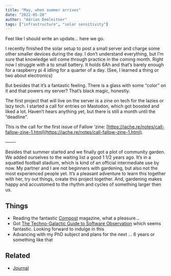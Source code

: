 ```yaml
---
title: "May, when summer arrives"
date: "2022-05-20"
author: "Adrian Demleitner"
tags: ["infrastructure", "solar sensitivity"]
---
```

Feel like I should write an update… here we go. 

I recently finished the solar setup to post a small server and charge some other smaller devices during the day. I don’t understand everything, but I’m sure that knowledge will come through practice in the coming month. Right now I struggle with a to small battery. It holds 6Ah and that’s barely enough for a raspberry pi 4 idling for a quarter of a day. (See, I learned a thing or two about electronics)

But besides that it’s a fantastic feeling. There is a glass with some “color” on it and that powers my server? That’s black magic, honestly. 

The first project that will live on the server is a zine on tech for the lazies or lazy tech. I started a call for entries on Mastodon, which got boosted and liked a lot. Haven’t hears anything yet, but there is still a month until the “deadline”. 

This is the call for the first issue of Fallow ‘zine: [https://jache.re/notes/call-fallow-zine-1.html](https://jache.re/notes/call-fallow-zine-1.html). 

——-

Besides that summer started and we finally got a plot of community garden. We added ourselves to the waiting list a good 1 1/2 years ago. It’s in a squatted football stadium, which is kind of an official intermediate use by now. My partner and I are not beginners with gardening, but also not the most experienced people yet. It’s a pleasant adventure to learn this together with her, try out things, create this project together. And, gardening makes happy and accustomed to the rhythm and cycles of something larger then us. 

## Things
- Reading the fantastic [Compost](https://one.compost.digital/sacred-servers/) magazine, what a pleasure…
- Got [The Techno-Galactic Guide to Software Observation](https://www.books.constantvzw.org/home/tgso) which seems fantastic. Looking forward to indulge in this
- Advancing with my PhD subject and plans for the next … 6 years or something like that

## Related
- [Journal](pages/journal.md)